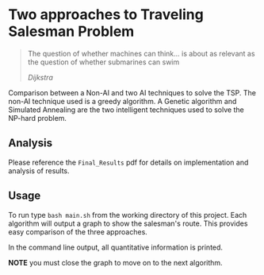 # Two approaches to Traveling Salesman Problem

> The question of whether machines can think... is about as relevant as the question of whether submarines can swim
> 
> _Dijkstra_

Comparison between a Non-AI and two AI techniques to solve the TSP. 
The non-AI technique used is a greedy algorithm. 
A Genetic algorithm and Simulated Annealing are the two intelligent techniques used to solve the NP-hard problem.

## Analysis
Please reference the `Final_Results` pdf for details on implementation and analysis of results. 

## Usage

To run type `bash main.sh` from the working directory of this project.
Each algorithm will output a graph to show the salesman's route.
This provides easy comparison of the three approaches.

In the command line output, all quantitative information is printed.

**NOTE** you must close the graph to move on to the next algorithm.
